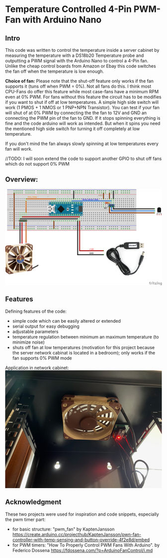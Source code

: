 # Temperature Controlled 4-Pin PWM-Fan with Arduino Nano

## Intro
This code was written to control the temperature inside a server cabinet by measuring the temperature
with a DS18b20 Temperature probe and outputting a PWM signal with the Arduino Nano to control a 4-Pin fan.
Unlike the cheap control boards from Amazon or Ebay this code switches the fan off when the temperature
is low enough.

**Choice of fan:** Please note that the shut-off feature only works if the fan supports it (tuns off when PWM = 0%). Not all fans do this. I think most CPU-Fans do offer this feature while most case-fans have a minimum RPM even at 0% PWM. For fans without this feature the circuit has to be modifies if you want to shut if off at low temperatures. A simple high side switch will work (1 PMOS + 1 NMOS or 1 PNP+NPN Transistor).
You can test if your fan will shut of at 0% PWM by connecting the the fan to 12V and GND an connecting the PWM pin of the fan to GND. If it stops spinning everything is fine and the code arduino will work as intended. But when it spins you need the mentioned high side switch for turning it off completely at low temperature.

If you don't mind the fan always slowly spinning at low temperatures every fan will work.

//TODO: I will soon extend the code to support another GPIO to shut off fans which do not support 0% PWM

## Overview:
![Wireing Diagram](https://github.com/mariuste/Fan_Temp_Control/blob/main/image/WiringDiagram_bb.png)

## Features
Defining features of the code:
- simple code which can be easily altered or extended
- serial output for easy debugging
- adjustable parameters
- temperature regulation between minimum an maximum temperature (to minimize noise)
- shuts off fan at low temperatures (motivation for this project because the server network cabinat is located in a bedroom); only works if the fan supports 0% PWM mode

Application in network cabinet:
![Application in network cabinet](https://github.com/mariuste/Fan_Temp_Control/blob/main/image/Application_Image.jpeg)


## Acknowledgment
These two projects were used for inspiration and code snippets, especially the pwm timer part:
- for basic structure: "pwm_fan" by KaptenJansson https://create.arduino.cc/projecthub/KaptenJansson/pwn-fan-controller-with-temp-sensing-and-button-override-4f2e8d/embed
- for PWM timers: "How To Properly Control PWM Fans With Arduino". by Federico Dossena https://fdossena.com/?p=ArduinoFanControl/i.md
